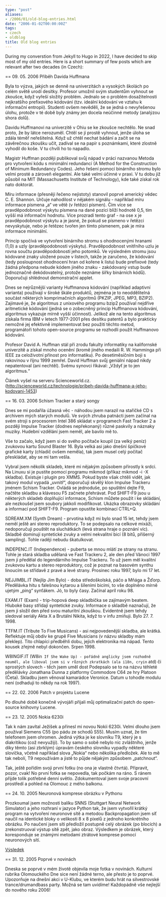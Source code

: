 ```yaml
---
type: "post"
aliases:
- /2006/01/old-blog-entries.html
date: "2006-01-02T00:00:00Z"
tags:
- czech
- oldblog
title: Old blog entries
---
```


During my converstion from Jekyll to Hugo in 2022, I have decided to skip most of my old entries. Here is a short summary of few posts which are relevant after two decades (in Czech):

== 09. 05. 2006 Příběh Davida Huffmana

Byla to výzva, jakých se denně na univerzitách a vysokých školách po celém světě urodí desítky. Profesor umožnil svým studentům vyhnout se zkoušce, když vyřeší složitý problém. Jednalo se o problém dosažitelnosti nejkratšího prefixového kódování (tzv. ideální kódování ve vztahu k informační entropii). Studenti ovšem nevěděli, že se jedná o nevyřešenou úlohu, protože v té době byly známy jen docela neúčinné metody (analýzou shora dolů).

Davidu Huffmanovi na univerzitě v Ohiu se ke zkoušce nechtělo. Ne snad proto, že by látce nerozuměl. Chtěl se jí prostě vyhnout, jenže úloha se zdála téměř neřešitelná. Když už chtěl nechat bádání a začít se na závěrečnou zkoušku učit, zadíval se na papír s poznámkami, které zlostně vyhodil do koše. V tu chvíli ho to napadlo.

Magistr Huffman později publikoval svůj nápad v práci nazvanou Metoda pro vytvoření kódu s minimální redundancí (A Method for the Construction of Minimum Redundancy Codes). Jeho řešení pomocí binárního stromu bylo velmi prosté a zároveň elegantní. Ale také velmi účinné v praxi. V tu dobu již působil na MIT (Massachusetts Institute of Technology), kde také získal rok nato doktorát.

Míru informace (přesněji řečeno nejistoty) stanovil poprvé americký vědec C. E. Shannon. Určuje nahodilost v nějakém signálu - například míru informace písmena „a“ ve větě (v řetězci písmen). Čím více se pravděpodobnost výskytu písmena na dané pozici blíží hodnotě 0,5, tím vyšší má informační hodnotu. Více prozradí tento graf - na ose x je pravděpodobnost výskytu a je jasné, že pokud se písmeno v řetězci nevyskytuje, nebo je řetězec tvořen jen tímto písmenem, pak je míra informace minimální.

Princip spočívá ve vytvoření binárního stromu s ohodnocenými hranami (1,0) a uzly (pravděpodobnosti výskytu). Pravděpodobnost vnitřního uzlu je rovna součtu pravděpodobností jeho potomků. Ve výsledném stromu jsou kódované znaky uložené pouze v listech, takže je zaručeno, že kódování (tedy posloupnost ohodnocení hran od kořene k listu) bude prefixové (tedy žádná předpona nebude kódem jiného znaku - zakódovaný vstup bude jednoznačně dekódovatelný, protože neznáme šířky binárních kódů). Doporučuji shlédnout demonstrační applet.

Dnes se nejrůznější varianty Huffmanova kódování (například adaptivní varianta) používají v široké škále produktů, zejména je to neoddělitelná součást některých komprimačních algoritmů (PKZIP, JPEG, MP3, BZIP2). Zajímavé je, že algoritmus z unixového programu bzip2 používal nejdříve aritmetické kódování (jedná se o zobecněný princip Huffmanova kódování, algoritmus vykazuje mírně vyšší účinnost). Jelikož ale na tento algoritmus získala firma IBM v letech 1977-2001 přes desítku patentů a bylo prakticky nemožné jej efektivně implementovat bez použití těchto metod, programátoři tohoto open-source programu se rozhodli použít Huffmanovo kódování.

Profesor David A. Huffman stál při zrodu fakulty informatiky na kalifornské univerzitě a získal mnoho ocenění (kromě jiného medaili R. W. Hamminga při IEEE za celoživotní přínost pro informatiku). Po desetiměsíčním boji s rakovinou v říjnu 1999 zemřel. David Huffman svůj geniální nápad nikdy nepatentoval (ani nechtěl). Svému synovci říkával: „Vždyť je to jen algoritmus.“

Článek vyšel na serveru Scienceworld.cz. (http://scienceworld.cz/technologie/pribeh-davida-huffmana-a-jeho-kodovani-1453)

== 16. 03. 2006 Schism Tracker a starý songy

Dnes se mi podařila úžasná věc - náhodou jsem narazil na stařičké CD s archivem mých starých modulů. Ve svých zhruba patnácti jsem začínal na svém stroji s procesorem Intel 386 skládat v programech Fast Tracker 2 a později Impulse Tracker (dodnes nepřekonaný) různé paskvily a náznaky muziky. Hudební vzdělání jsem neměl, ale bavilo mě to.

Vše to začalo, když jsem si do svého počítače koupil (za velký peníz) zvukovou kartu Sound Blaster 16. Byla velká asi jako dnešní špičkové grafické karty (chladič ovšem neměla), tak jsem musel celý počítač přeskládat, aby se mi tam vešla.

Vybral jsem několik skladeb, které mi nějakým způsobem přirostly k srdci. Na Linuxu si je pustíte pomocí programu mikmod (příkaz mikmod -i -X skladba). Existuje i plugin pro XMMS. Pokud byste však chtěli vidět, jak takový modul vypadá „uvnitř“, doporučuji skvělý klon Impulse Trackeru jménem Schism Tracker. Ovládá se jednoduše, po spuštění dejte F9, načtěte skladbu a klávesou F5 začnete přehrávat. Pod SHIFT-F9 jsou u některých skladeb doplňující informace, Schism můžete použít i ke skládání, ale nezkoušel jsem soubory jakkoli modifikovat. Ukázka obrazovky skládání a informací pod SHIFT-F9. Program opustíte kombinací CTRL+Q.

SDREAM.XM (Synth Dream) - prvotina když mi bylo snad 15 let, tehdy jsem neměl ještě ani stereo reproduktory. To se podepsalo na celkové mixáži, nedoporučuji pouštět na sluchátkách (levá strana hraje o poznání víc). Skladbě dominují syntetické zvuky a velmi nekvalitní bicí (8 bitů, přišerný sampling). Tohle raději nebudu škatulkovat.

INDEPENC.IT (Independence) - puberta se mnou mlátí ze strany na stranu. Tohle je stará skladba udělaná ve Fast Trackeru 2, ale den před Vánoci 1997 jsem ji předělal do legendárního Impulse Trackeru. To už jsem měl kvalitní zvukovou kartu a stereo reproduktory, což je poznat na basovém synthu linoucím se střídavě z pravé a levé strany. Prosinec roku 1997, bylo mi 17 let.

NEJJIMBL.IT (Nejlíp Jim Bylo) - doba středoškolská, páčo a Mňága a Žďorp. Předělávka hitu s falešnou kytarou a šíleními bicími, to vše doplněno mírně ujetým „ping“ synťákem. Jó, to byly časy. Začínal apríl roku 98.

EXAM.IT (Exam) - trip-hopová deep skladbička se zajímavým beatem. Hluboké basy střídají syntetické zvuky. Informace o skladbě naznačují, že jsem ji složil den před svou maturitní zkouškou. Evidentně jsem tehdy sledoval seriály Akta X a Brutální Nikita, když to v infu zmiňuji. Bylo 27. 7. 1998.

TTFM.IT (Tribute To Five Musicans) - asi nejpovedenější skladba, ale krátká. Reflektuje můj obdiv ke grupě Five Musicians (v názvu skladby mám překlep). Tito chlapíci předběhli dobu, jejich elektronika má nápad. Tento kousek zřejmě nebyl dokončen. Srpen 1998.

W8INGIF.IT (W8in` If She Wake Up) - pořádně anglicky jsem rozhodně neuměl, ale liboval jsem si v různých zkratkách (ala i18n, cryin` atd) či sprostých slovech - těch jsem uměl dost Podepsalo se to na názvu téhleté předělávky Jonathana Dunna z platformy Commodore C64 ze hry Platoon (Četa). Skladbu jsem věnoval kamarádce Veronice. Datum u tohodle modulu není (odhaduji to někdy na rok 1997).

== 22. 02. 2006 Patch v projektu Lucene

Po dlouhé době konečně vývojáři přijali můj optimalizační patch do open-source knihovny Lucene.

== 23. 12. 2005 Nokia 6230i

Tak k nám zavítal Ježíšek a přinesl mi novou Nokii 6230i. Velmi dlouho jsem používal Siemens C55 (po pádu ze schodů S55). Musím uznat, že tím telefonem jsem ohromen. Jediná výtka je ke slovníku T9, který je s diakritikou (což nevyužiji). To by samo o sobě nebylo nic zvláštního, jenže díky těmto (asi zbrklým) úpravám českého slovníku vypadly některé slovíčka, včetně například slova „Nokia“ nebo několika předložek. Ale to mě tak nebolí, T9 nepoužívám a jistě to půjde nějakým způsobem „patchnout“.

Tak, ještě pořídím svoji první fotku (no ona je vlastně čtvrtá). Připravit, pozor, cvak! No první fotka se nepovedla, tak počkám na ráno. S ránem přijde tolik potřebné denní světlo. Zdokumentoval jsem svoje pracovní prostředí a pohled na Olomouc z mého balkonu.

== 24. 10. 2005 Neuronová komprese obrázku v Pythonu

Prozkoumal jsem možnosti balíku SNNS (Stuttgart Neural Network Simulator) a jeho rozhraní v jazyce Python tak, že jsem vytvořil krátký program na vytvoření neuronové sítě a metodou Backpropagation jsem síť naučil na identické bloky o velikosti 8 x 8 pixelů z jednoho konkrétního obrázku. Po naučení jsem síti předložil postupně celý obrázek (po blocích) a zrekonstruoval výstup sítě zpět, jako obraz. Výsledkem je obrázek, který koresponduje se známými metodami ztrátové komprese pomocí neuronových sítí.

<a href="http://lukas.zapletalovi.com/papers/neuronova_komprese/">Výsledek</a>

== 31. 12. 2005 Poprvé v novinách

Dneska se poprvé v mém životě objevila moje fotka v novinách. Kulturní rubrika Olomouckého Dne sice není žádné terno, ale přesto je to poprvé. Upozorňuje na dnešní akci v U-Klubu, ve kterém budu hrát na silvestrovské trance/drumandbass party. Možná se tam uvidíme! Každopádně vše nejlejší do nového roku 2006!
